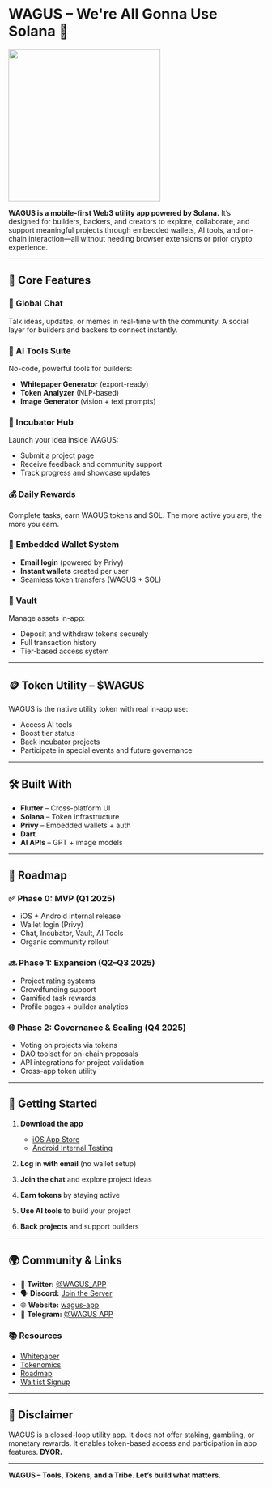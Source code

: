 # WAGUS – We're All Gonna Use Solana 🚀

<img src="https://github.com/user-attachments/assets/92dd7a7d-d8b5-4ba6-9204-d33531e20277" width="300">

**WAGUS is a mobile-first Web3 utility app powered by Solana.** It’s designed for builders, backers, and creators to explore, collaborate, and support meaningful projects through embedded wallets, AI tools, and on-chain interaction—all without needing browser extensions or prior crypto experience.

---

## 📱 Core Features

### 💬 Global Chat  
Talk ideas, updates, or memes in real-time with the community. A social layer for builders and backers to connect instantly.

### 🧠 AI Tools Suite  
No-code, powerful tools for builders:
- **Whitepaper Generator** (export-ready)
- **Token Analyzer** (NLP-based)
- **Image Generator** (vision + text prompts)

### 🧪 Incubator Hub  
Launch your idea inside WAGUS:
- Submit a project page
- Receive feedback and community support
- Track progress and showcase updates

### 💰 Daily Rewards  
Complete tasks, earn WAGUS tokens and SOL. The more active you are, the more you earn.

### 🔐 Embedded Wallet System  
- **Email login** (powered by Privy)
- **Instant wallets** created per user
- Seamless token transfers (WAGUS + SOL)

### 🏦 Vault  
Manage assets in-app:
- Deposit and withdraw tokens securely
- Full transaction history
- Tier-based access system

---

## 🪙 Token Utility – $WAGUS

WAGUS is the native utility token with real in-app use:
- Access AI tools
- Boost tier status
- Back incubator projects
- Participate in special events and future governance

---

## 🛠️ Built With

- **Flutter** – Cross-platform UI
- **Solana** – Token infrastructure
- **Privy** – Embedded wallets + auth
- **Dart**
- **AI APIs** – GPT + image models

---

## 🚧 Roadmap

### ✅ Phase 0: MVP (Q1 2025)
- iOS + Android internal release
- Wallet login (Privy)
- Chat, Incubator, Vault, AI Tools
- Organic community rollout

### 🔜 Phase 1: Expansion (Q2–Q3 2025)
- Project rating systems
- Crowdfunding support
- Gamified task rewards
- Profile pages + builder analytics

### 🌐 Phase 2: Governance & Scaling (Q4 2025)
- Voting on projects via tokens
- DAO toolset for on-chain proposals
- API integrations for project validation
- Cross-app token utility

---

## 🧠 Getting Started

1. **Download the app**  
   - [iOS App Store](https://apps.apple.com/us/app/wagus/id6742799148)  
   - [Android Internal Testing](https://play.google.com/apps/internaltest/4701412504204911475)

2. **Log in with email** (no wallet setup)
3. **Join the chat** and explore project ideas
4. **Earn tokens** by staying active
5. **Use AI tools** to build your project
6. **Back projects** and support builders

---

## 🌍 Community & Links

- 🧵 **Twitter:** [@WAGUS_APP](https://x.com/WAGUS_APP)
- 🗣️ **Discord:** [Join the Server](https://discord.gg/ypPzNgJNXC)
- 🌐 **Website:** [wagus-app](https://wagus-app.com)
- 📱 **Telegram:** [@WAGUS APP](https://t.me/+TD4WMpIrfhAwNDZk)

### 📚 Resources
- [Whitepaper](https://www.notion.so/Whitepaper-1e64ea371246803d9e70d1afa4fac5c2?pvs=21)
- [Tokenomics](https://www.notion.so/Tokenomics-1e64ea371246805cbbead21550841f60?pvs=21)
- [Roadmap](https://www.notion.so/Roadmap-1e64ea37124680458fc7dfcbc40a7f6c?pvs=21)
- [Waitlist Signup](https://tally.so/r/3l4vJN)

---

## 📜 Disclaimer

WAGUS is a closed-loop utility app. It does not offer staking, gambling, or monetary rewards. It enables token-based access and participation in app features. **DYOR.**

---

**WAGUS – Tools, Tokens, and a Tribe. Let’s build what matters.**
